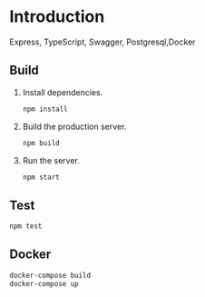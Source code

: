 # Introduction

Express, TypeScript, Swagger, Postgresql,Docker
 
## Build
 
1. Install dependencies.

   ```sh
   npm install
   ```

2. Build the production server.

   ```sh
   npm build
   ```

3. Run the server.
   ```sh
   npm start
   ```

## Test

```sh
npm test
```

## Docker

```sh
docker-compose build
docker-compose up
```
